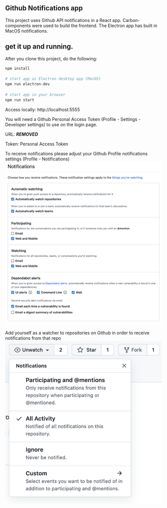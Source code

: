 ## Github Notifications app

This project uses Github API notifications in a React app. Carbon-components were used to build the frontend. 
The Electron app has built in MacOS notifications.

## get it up and running.

After you clone this project, do the following:

```bash
npm install

# start app as Electron desktop app (MacOS)
npm run electron-dev

# start app in your browser
npm run start
```
Access locally: http://localhost:5555

You will need a Github Personal Access Token (Profile - Settings - Developer settings) to use on the login page.

URL: ***REMOVED***

Token: Personal Access Token

To receive notifications please adjust your Github Profile notifications settings
(Profile - Notifications)
![](src/assets/settings.png)

Add yourself as a watcher to repositories on Github in order to receive notifications from that repo
![](src/assets/repo-watching.png)